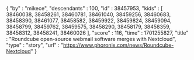 {
  "by" : "mikece",
  "descendants" : 100,
  "id" : 38457953,
  "kids" : [ 38460038, 38458261, 38460781, 38461040, 38459256, 38460683, 38458390, 38461077, 38458582, 38459922, 38459824, 38459094, 38458799, 38459762, 38459575, 38458290, 38458179, 38458359, 38458312, 38458241, 38460026 ],
  "score" : 116,
  "time" : 1701255827,
  "title" : "Roundcube open-source webmail software merges with Nextcloud",
  "type" : "story",
  "url" : "https://www.phoronix.com/news/Roundcube-Nextcloud"
}
